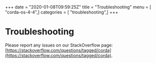 +++
date = "2020-01-08T09:59:25Z"
title = "Troubleshooting"
menu = [ "corda-os-4-4",]
categories = [ "troubleshooting",]
+++


# Troubleshooting

Please report any issues on our StackOverflow page: [https://stackoverflow.com/questions/tagged/corda](https://stackoverflow.com/questions/tagged/corda).


